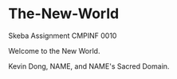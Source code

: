 # The-New-World
Skeba Assignment CMPINF 0010 

Welcome to the New World. 

Kevin Dong, NAME, and NAME's Sacred Domain. 
